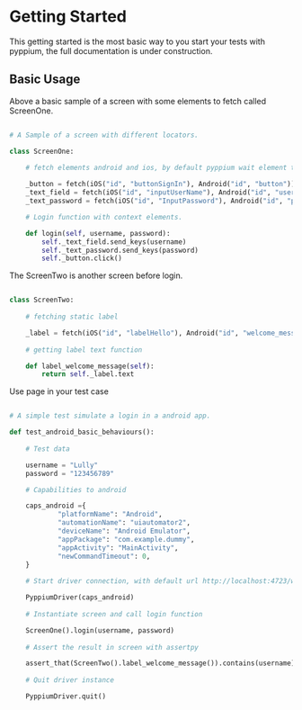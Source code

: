 # Getting Started

This getting started is the most basic way to you start your tests with pyppium, the full documentation is under construction.

## Basic Usage

Above a basic sample of a screen with some elements to fetch called ScreenOne.

````python

# A Sample of a screen with different locators.

class ScreenOne:
    
    # fetch elements android and ios, by default pyppium wait element to be visible.

    _button = fetch(iOS("id", "buttonSignIn"), Android("id", "button"))
    _text_field = fetch(iOS("id", "inputUserName"), Android("id", "username"))
    _text_password = fetch(iOS("id", "InputPassword"), Android("id", "pass"))

    # Login function with context elements.

    def login(self, username, password):
        self._text_field.send_keys(username)
        self._text_password.send_keys(password)
        self._button.click()
````

The ScreenTwo is another screen before login.

```python

class ScreenTwo:
    
    # fetching static label

    _label = fetch(iOS("id", "labelHello"), Android("id", "welcome_message"))
    
    # getting label text function

    def label_welcome_message(self):
        return self._label.text
```


Use page in your test case

```python

# A simple test simulate a login in a android app.

def test_android_basic_behaviours():
   
    # Test data

    username = "Lully"
    password = "123456789"

    # Capabilities to android

    caps_android ={
            "platformName": "Android",
            "automationName": "uiautomator2",
            "deviceName": "Android Emulator",
            "appPackage": "com.example.dummy",
            "appActivity": "MainActivity",
            "newCommandTimeout": 0,
    }
    
    # Start driver connection, with default url http://localhost:4723/wd/hub

    PyppiumDriver(caps_android)
    
    # Instantiate screen and call login function

    ScreenOne().login(username, password)
    
    # Assert the result in screen with assertpy

    assert_that(ScreenTwo().label_welcome_message()).contains(username)
    
    # Quit driver instance

    PyppiumDriver.quit()

```



